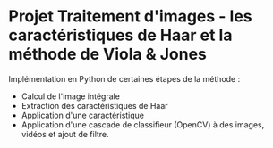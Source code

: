 # Projet Traitement d'images - les caractéristiques de Haar et la méthode de Viola & Jones

Implémentation en Python de certaines étapes de la méthode :
- Calcul de l'image intégrale
- Extraction des caractéristiques de Haar
- Application d'une caractéristique
- Application d'une cascade de classifieur (OpenCV) à des images, vidéos et ajout de filtre.
 
